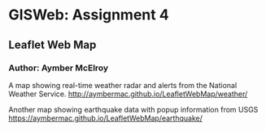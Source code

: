 # GISWeb: Assignment 4
## Leaflet Web Map
### Author: Aymber McElroy

A map showing real-time weather radar and alerts from the National Weather Service.
<http://aymbermac.github.io/LeafletWebMap/weather/>

Another map showing earthquake data with popup information from USGS
<https://aymbermac.github.io/LeafletWebMap/earthquake/>